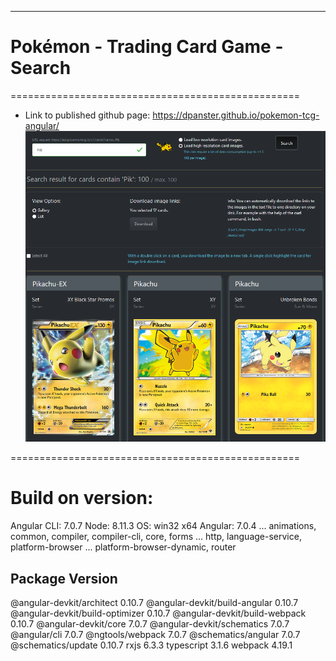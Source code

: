 --------------------
<h1>Pokémon - <b>T</b>rading <b>C</b>ard <b>G</b>ame - Search</h1>
==================================================

* Link to published github page: https://dpanster.github.io/pokemon-tcg-angular/<br>
    <a href="https://dpanster.github.io/pokemon-tcg-angular/">
        <img src="/src/assets/thumb_page.png" title="page thumb">
    </a>

	
==================================================
# Build on version:

Angular CLI: 7.0.7
Node: 8.11.3
OS: win32 x64
Angular: 7.0.4
... animations, common, compiler, compiler-cli, core, forms
... http, language-service, platform-browser
... platform-browser-dynamic, router

Package                           Version
-----------------------------------------------------------
@angular-devkit/architect         0.10.7
@angular-devkit/build-angular     0.10.7
@angular-devkit/build-optimizer   0.10.7
@angular-devkit/build-webpack     0.10.7
@angular-devkit/core              7.0.7
@angular-devkit/schematics        7.0.7
@angular/cli                      7.0.7
@ngtools/webpack                  7.0.7
@schematics/angular               7.0.7
@schematics/update                0.10.7
rxjs                              6.3.3
typescript                        3.1.6
webpack                           4.19.1